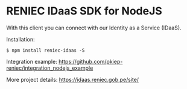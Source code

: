 # RENIEC IDaaS SDK for NodeJS
With this client you can connect with our Identity as a Service (IDaaS).

Installation:
```
$ npm install reniec-idaas -S
```

Integration example:
https://github.com/pkiep-reniec/integration_nodejs_example

More project details:
https://idaas.reniec.gob.pe/site/